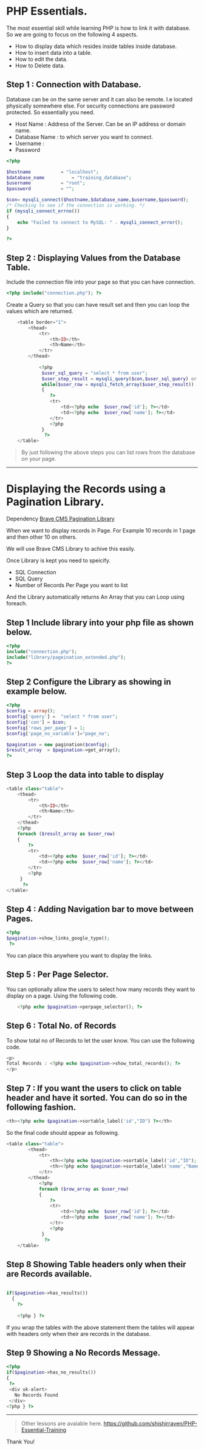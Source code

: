 # PHP Essentials. 

The most essential skill while learning PHP is how to link it with database. 
So we are going to focus on the following 4 aspects. 

- How to display data which resides inside tables inside database. 
- How to insert data into a table. 
- How to edit the data. 
- How to Delete data. 


## Step 1 : Connection with Database. 

Database can be on the same server and it can also be remote. I.e located physically somewhere else. 
For security connections are password protected. 
So essentially you need. 

- Host Name : Address of the Server. Can be an IP address or domain name. 
- Database Name : to which server you want to connect. 
- Username : 
- Password 


``` php
<?php 

$hostname			= "localhost";
$database_name			= "training_database";
$username			= "root";
$password			= "";

$con= mysqli_connect($hostname,$database_name,$username,$password);
/* Checking to see if the connection is working. */
if (mysqli_connect_errno())
{
	echo "Failed to connect to MySQL: " . mysqli_connect_error();
}

?>
```

## Step 2 : Displaying Values from the Database Table. 

Include the connection file into your page so that you can have connection. 
``` php
<?php include("connection.php"); ?>
```

Create a Query so that you can have result set and then you can loop the values which are returned. 
``` php
	<table border="1">
		<thead>
			<tr>
				<th>ID</th>
				<th>Name</th>
			</tr>
		</thead>
		
			<?php 
			 $user_sql_query = "select * from user";
			 $user_step_result = mysqli_query($con,$user_sql_query) or die(mysqli_error($con));
			 while($user_row = mysqli_fetch_array($user_step_result))
			 {
			 	?>
			 	<tr>
				 	<td><?php echo  $user_row['id']; ?></td>
				 	<td><?php echo  $user_row['name']; ?></td>
			 	</tr>
			 	<?php
			 }
			  ?>
	</table>
```

> By just following the above steps you can list rows from the database on your page. 

***

# Displaying the Records using a Pagination Library. 

Dependency [Brave CMS Pagination Library](https://github.com/shishirraven/Brave-CMS-Library)

When we want to display records in Page. For Example 10 records in 1 page and then other 10 on others. 

We will use Brave CMS Library to achive this easily. 

Once Library is kept you need to speicify. 
- SQL Connection
- SQL Query
- Number of Records Per Page you want to list

And the Library automatically returns 
An Array that you can Loop using foreach. 

## Step 1 Include library into your php file as shown below. 

```php
<?php 
include("connection.php");
include("library/pageination_extended.php");
?>
```
## Step 2  Configure the Library as showing in example below. 

```php
<?php
$config = array();
$config['query'] =  "select * from user";
$config['con'] = $con;
$config['rows_per_page'] = 1;
$config['page_no_variable']="page_no";

$pagination = new pagination($config);
$result_array  = $pagination->get_array();
?>
```
## Step 3 Loop the data into table to display

```php
<table class="table">
	<thead>
		<tr>
			<th>ID</th>
			<th>Name</th>
		</tr>
	</thead>
	<?php 
	foreach ($result_array as $user_row) 
	{
	 	?>
	 	<tr>
		 	<td><?php echo  $user_row['id']; ?></td>
		 	<td><?php echo  $user_row['name']; ?></td>
	 	</tr>
	 	<?php
	 }
	  ?>
</table>
```

## Step 4 : Adding Navigation bar to move between Pages.  

```php
<?php 
$pagination->show_links_google_type();
 ?>
```
You can place this anywhere you want to display the links. 

## Step 5 : Per Page Selector. 
You can optionally allow the users to select how many records they want to display on a page. 
Using the following code. 

``` php
	<?php echo $pagination->perpage_selector(); ?>
```

## Step 6 : Total No. of Records
To show total no of Records to let the user know. 
You can use the following code. 

```php
<p>
Total Records : <?php echo $pagination->show_total_records(); ?>
</p>
```

## Step 7 : If you want the users to click on table header and have it sorted. You can do so in the following fashion. 

```php
<th><?php echo $pagination->sortable_label('id',"ID") ?></th>
```
So the final code should appear as following. 

```PHP
<table class="table">
		<thead>
			<tr>
				<th><?php echo $pagination->sortable_label('id',"ID"); ?></th>
				<th><?php echo $pagination->sortable_label('name',"Name"); ?></th>
			</tr>
		</thead>
			<?php 
			foreach ($row_array as $user_row) 
			{
			 	?>
			 	<tr>
				 	<td><?php echo  $user_row['id']; ?></td>
				 	<td><?php echo  $user_row['name']; ?></td>
			 	</tr>
			 	<?php
			 }
			  ?>
	</table>
```

## Step 8 Showing Table headers only when their are Records available. 

```php

if($pagination->has_results()) 
  {
    ?>
    
    <?php } ?>
```
If you wrap the tables with the above statement them the tables will appear with headers only when their are records in the 
database. 

## Step 9 Showing a No Records Message. 

```php
<?php 
if($pagination->has_no_results())
{
 ?>
 <div uk-alert>
   No Records Found
 </div>
<?php } ?>

```

***

> Other lessons are avaiable here. https://github.com/shishirraven/PHP-Essential-Training

Thank You!





